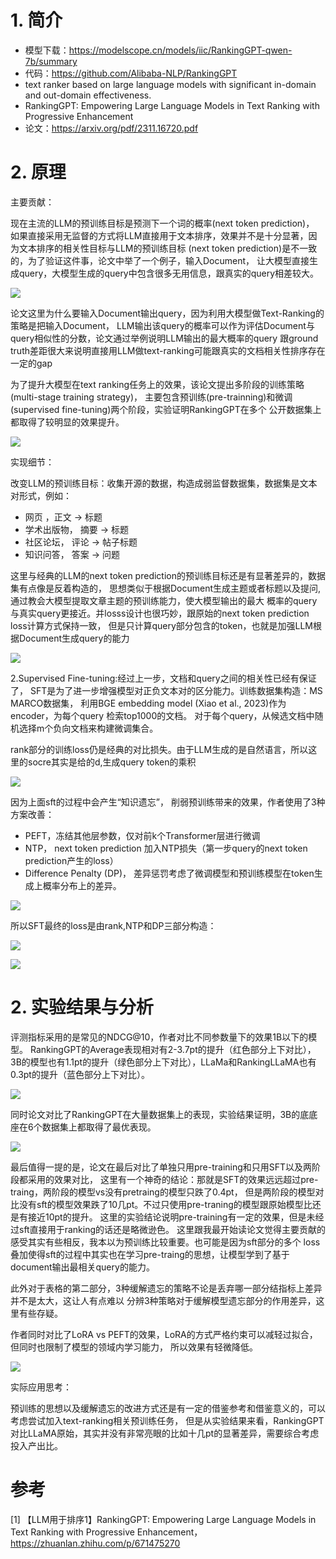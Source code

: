# 1. 简介

- 模型下载：https://modelscope.cn/models/iic/RankingGPT-qwen-7b/summary
- 代码：https://github.com/Alibaba-NLP/RankingGPT
- text ranker based on large language models with significant in-domain and out-domain effectiveness. 
- RankingGPT: Empowering Large Language Models in Text Ranking with Progressive Enhancement
- 论文：https://arxiv.org/pdf/2311.16720.pdf

# 2. 原理

主要贡献：

现在主流的LLM的预训练目标是预测下一个词的概率(next token prediction)，
如果直接采用无监督的方式将LLM直接用于文本排序，效果并不是十分显著，因为文本排序的相关性目标与LLM的预训练目标
(next token prediction)是不一致的，为了验证这件事，论文中举了一个例子，输入Document，
让大模型直接生成query，大模型生成的query中包含很多无用信息，跟真实的query相差较大。

![](.03_RankingGPT_images/模型生成.png)

论文这里为什么要输入Document输出query，因为利用大模型做Text-Ranking的策略是把输入Document，
LLM输出该query的概率可以作为评估Document与query相似性的分数，论文通过举例说明LLM输出的最大概率的query
跟ground truth差距很大来说明直接用LLM做text-ranking可能跟真实的文档相关性排序存在一定的gap

为了提升大模型在text ranking任务上的效果，该论文提出多阶段的训练策略(multi-stage training strategy)，
主要包含预训练(pre-trainning)和微调(supervised fine-tuning)两个阶段，实验证明RankingGPT在多个
公开数据集上都取得了较明显的效果提升。

![](.03_RankingGPT_images/训练阶段.png)

实现细节：

改变LLM的预训练目标：收集开源的数据，构造成弱监督数据集，数据集是文本对形式，例如：

- 网页 ，正文 -> 标题
- 学术出版物， 摘要 -> 标题
- 社区论坛， 评论 -> 帖子标题
- 知识问答， 答案 -> 问题

这里与经典的LLM的next token prediction的预训练目标还是有显著差异的，数据集有点像是反着构造的，
思想类似于根据Document生成主题或者标题以及提问,通过教会大模型提取文章主题的预训练能力，使大模型输出的最大
概率的query与真实query更接近。并losss设计也很巧妙，跟原始的next token prediction loss计算方式保持一致，
但是只计算query部分包含的token，也就是加强LLM根据Document生成query的能力

![](.03_RankingGPT_images/query生成loss.png)

2.Supervised Fine-tuning:经过上一步，文档和query之间的相关性已经有保证了，
SFT是为了进一步增强模型对正负文本对的区分能力。训练数据集构造：MS MARCO数据集，
利用BGE embedding model (Xiao et al., 2023)作为encoder，为每个query 检索top1000的文档。
对于每个query，从候选文档中随机选择m个负向文档来构建微调集合。

rank部分的训练loss仍是经典的对比损失。由于LLM生成的是自然语言，所以这里的socre其实是给的d,生成query token的乘积

![](.03_RankingGPT_images/rank_loss.png)

因为上面sft的过程中会产生“知识遗忘”， 削弱预训练带来的效果，作者使用了3种方案改善：

- PEFT，冻结其他层参数，仅对前k个Transformer层进行微调
- NTP， next token prediction 加入NTP损失（第一步query的next token prediction产生的loss）
- Difference Penalty (DP)， 差异惩罚考虑了微调模型和预训练模型在token生成上概率分布上的差异。

![](.03_RankingGPT_images/差异惩罚.png)

所以SFT最终的loss是由rank,NTP和DP三部分构造：

![](.03_RankingGPT_images/loss.png)

![](.03_RankingGPT_images/loss组成.png)

# 2. 实验结果与分析

评测指标采用的是常见的NDCG@10，作者对比不同参数量下的效果1B以下的模型。
RankingGPT的Average表现相对有2-3.7pt的提升（红色部分上下对比），
3B的模型也有1.1pt的提升（绿色部分上下对比），LLaMa和RankingLLaMA也有0.3pt的提升（蓝色部分上下对比）。

![](.03_RankingGPT_images/实验结果.png)

同时论文对比了RankingGPT在大量数据集上的表现，实验结果证明，3B的底底座在6个数据集上都取得了最优表现。

![](.03_RankingGPT_images/更多的实验对比.png)

最后值得一提的是，论文在最后对比了单独只用pre-training和只用SFT以及两阶段都采用的效果对比，
这里有一个神奇的结论：那就是SFT的效果远远超过pre-traing，两阶段的模型vs没有pretraing的模型只跌了0.4pt，
但是两阶段的模型对比没有sft的模型效果跌了10几pt。不过只使用pre-traning的模型跟原始模型比还是有接近10pt的提升。
这里的实验结论说明pre-training有一定的效果，但是未经过sft直接用于ranking的话还是略微逊色。
这里跟我最开始读论文觉得主要贡献的感受其实有些相反，我本以为预训练比较重要。也可能是因为sft部分的多个
loss叠加使得sft的过程中其实也在学习pre-traing的思想，让模型学到了基于document输出最相关query的能力。

此外对于表格的第二部分，3种缓解遗忘的策略不论是丢弃哪一部分结指标上差异并不是太大，这让人有点难以
分辨3种策略对于缓解模型遗忘部分的作用差异，这里有些存疑。

作者同时对比了LoRA vs PEFT的效果，LoRA的方式严格约束可以减轻过拟合，但同时也限制了模型的领域内学习能力，
所以效果有轻微降低。

![](.03_RankingGPT_images/不同训练方法的结果.png)

实际应用思考：

预训练的思想以及缓解遗忘的改进方式还是有一定的借鉴参考和借鉴意义的，可以考虑尝试加入text-ranking相关预训练任务，
但是从实验结果来看，RankingGPT对比LLaMA原始，其实并没有非常亮眼的比如十几pt的显著差异，需要综合考虑投入产出比。

# 参考

[1] 【LLM用于排序1】RankingGPT: Empowering Large Language Models in Text Ranking with Progressive Enhancement，
     https://zhuanlan.zhihu.com/p/671475270
